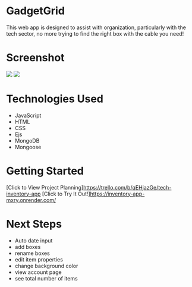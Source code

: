 # GadgetGrid
This web app is designed to assist with organization, particularly with the tech sector, no more trying to find the right box with the cable you need!

# Screenshot

<img src="https://i.imgur.com/VfkJscV.png">
<img src="https://i.imgur.com/XH2vx2A.png">

# Technologies Used

- JavaScript
- HTML
- CSS
- Ejs
- MongoDB
- Mongoose

# Getting Started

[Click to View Project Planning]https://trello.com/b/qEHjazGe/tech-inventory-app
[Click to Try It Out!]https://inventory-app-mxry.onrender.com/

# Next Steps

- Auto date input
- add boxes
- rename boxes
- edit item properties
- change background color
- view account page
- see total number of items
